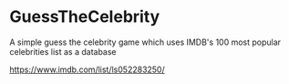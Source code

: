 # GuessTheCelebrity

A simple guess the celebrity game which uses IMDB's 100 most popular celebrities list as a database

https://www.imdb.com/list/ls052283250/
